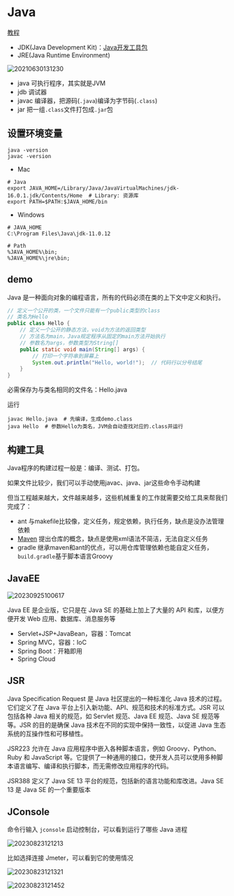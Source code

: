 # Java

[教程](https://www.liaoxuefeng.com/wiki/1252599548343744/1255883772263712)

- JDK(Java Development Kit)：[Java开发工具包](https://www.oracle.com/java/technologies/javase-downloads.html)
- JRE(Java Runtime Environment)

![20210630131230](http://image.zuoright.com/20210630131230.png)

- java 可执行程序，其实就是JVM
- jdb 调试器
- javac 编译器，把源码(`.java`)编译为字节码(`.class`)
- jar 把一组`.class`文件打包成`.jar`包

## 设置环境变量

```shell
java -version
javac -version
```

- Mac

```shell
# Java
export JAVA_HOME=/Library/Java/JavaVirtualMachines/jdk-16.0.1.jdk/Contents/Home  # Library: 资源库
export PATH=$PATH:$JAVA_HOME/bin
```

- Windows

```shell
# JAVA_HOME
C:\Program Files\Java\jdk-11.0.12

# Path
%JAVA_HOME%\bin;
%JAVA_HOME%\jre\bin;
```

## demo

Java 是一种面向对象的编程语言，所有的代码必须在类的上下文中定义和执行。

```java
// 定义一个公开的类，一个文件只能有一个public类型的class
// 类名为Hello
public class Hello {
    // 定义一个公开的静态方法，void为方法的返回类型
    // 方法名为main，Java规定程序从固定的main方法开始执行
    // 参数名为args，参数类型为String[]
    public static void main(String[] args) {
        // 打印一个字符串到屏幕上
        System.out.println("Hello, world!");  // 代码行以分号结尾
    }
}
```

必需保存为与类名相同的文件名：Hello.java

运行

```shell
javac Hello.java  # 先编译，生成demo.class
java Hello  # 参数Hello为类名，JVM会自动查找对应的.class并运行
```

## 构建工具

Java程序的构建过程一般是：编译、测试、打包。

如果文件比较少，我们可以手动使用javac、java、jar这些命令手动构建

但当工程越来越大，文件越来越多，这些机械重复的工作就需要交给工具来帮我们完成了：

- ant 与makefile比较像，定义任务，规定依赖，执行任务，缺点是没办法管理依赖
- [Maven](https://www.liaoxuefeng.com/wiki/1252599548343744/1255945359327200) 提出仓库的概念，缺点是使用xml语法不简洁，无法自定义任务
- gradle 继承maven和ant的优点，可以用仓库管理依赖也能自定义任务，`build.gradle`基于脚本语言Groovy

## JavaEE

![20230925100617](https://image.zuoright.com/20230925100617.png)

Java EE 是企业版，它只是在 Java SE 的基础上加上了大量的 API 和库，以便方便开发 Web 应用、数据库、消息服务等

- Servlet+JSP+JavaBean，容器：Tomcat
- Spring MVC，容器：IoC
- Spring Boot：开箱即用
- Spring Cloud

## JSR

Java Specification Request 是 Java 社区提出的一种标准化 Java 技术的过程。它们定义了在 Java 平台上引入新功能、API、规范和技术的标准方式。JSR 可以包括各种 Java 相关的规范，如 Servlet 规范、Java EE 规范、Java SE 规范等等。JSR 的目的是确保 Java 技术在不同的实现中保持一致性，以促进 Java 生态系统的互操作性和可移植性。

JSR223 允许在 Java 应用程序中嵌入各种脚本语言，例如 Groovy、Python、Ruby 和 JavaScript 等。它提供了一种通用的接口，使开发人员可以使用多种脚本语言编写、编译和执行脚本，而无需修改应用程序的代码。

JSR388 定义了 Java SE 13 平台的规范，包括新的语言功能和库改进。Java SE 13 是 Java SE 的一个重要版本

## JConsole

命令行输入 `jconsole` 启动控制台，可以看到运行了哪些 Java 进程

![20230823121213](https://image.zuoright.com/20230823121213.png)

比如选择连接 Jmeter，可以看到它的使用情况

![20230823121321](https://image.zuoright.com/20230823121321.png)

![20230823121452](https://image.zuoright.com/20230823121452.png)
